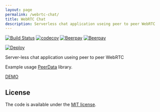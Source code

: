 ```yaml
---
layout: page
permalink: /webrtc-chat/
title: WebRTC Chat
description: Serverless chat application useing peer to peer WebRTC
---
```


[![Build Status](https://travis-ci.org/vardius/webrtc-chat.svg?branch=master)](https://travis-ci.org/vardius/webrtc-chat)
[![codecov](https://codecov.io/gh/vardius/webrtc-chat/branch/master/graph/badge.svg)](https://codecov.io/gh/vardius/webrtc-chat)
[![Beerpay](https://beerpay.io/vardius/webrtc-chat/badge.svg?style=beer-square)](https://beerpay.io/vardius/webrtc-chat)  [![Beerpay](https://beerpay.io/vardius/webrtc-chat/make-wish.svg?style=flat-square)](https://beerpay.io/vardius/webrtc-chat?focus=wish)

[![Deploy](https://www.herokucdn.com/deploy/button.svg)](https://heroku.com/deploy)

Server-less chat application useing peer to peer WebRTC

Example usage [PeerData](https://github.com/Vardius/peer-data) library.

[DEMO](https://vardius-webrtc-chat.herokuapp.com/)

## License

The code is available under the [MIT license](LICENSE.txt).